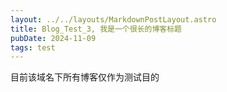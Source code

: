```yaml
---
layout: ../../layouts/MarkdownPostLayout.astro
title: Blog_Test_3, 我是一个很长的博客标题
pubDate: 2024-11-09
tags: test
---
```


目前该域名下所有博客仅作为测试目的